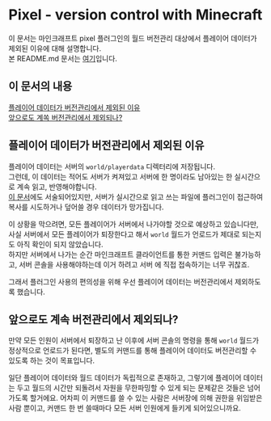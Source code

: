 # Pixel - version control with Minecraft
이 문서는 마인크래프트 pixel 플러그인의 월드 버전관리 대상에서 플레이어 데이터가 제외된 이유에 대해 설명합니다.  
본 README.md 문서는 [여기](/README.md)입니다.

## 이 문서의 내용
[플레이어 데이터가 버전관리에서 제외된 이유](#플레이어-데이터가-버전관리에서-제외된-이유)  
[앞으로도 계쏙 버전관리에서 제외되나?](#앞으로도-계속-버전관리에서-제외되나)

## 플레이어 데이터가 버전관리에서 제외된 이유
플레이어 데이터는 서버의 `world/playerdata` 디렉터리에 저장됩니다.  
그런데, 이 데이터는 적어도 서버가 켜져있고 서버에 한 명이라도 남아있는 한 실시간으로 계속 읽고, 반영해야합니다.  
[이 문서](/docs/DUMMY_WORLD.md)에도 서술되어있지만, 서버가 실시간으로 읽고 쓰는 파일에 플러그인이 접근하여 복사를 시도하거나 덮어쓸 경우 데이터가 망가집니다.  
  
이 상황을 막으려면, 모든 플레이어가 서버에서 나가야할 것으로 예상하고 있습니다만,
 사실 서버에서 모든 플레이어가 퇴장한다고 해서 `world` 월드가 언로드가 제대로 되는지도 아직 확인이 되지 않았습니다.  
하지만 서버에서 나가는 순간 마인크래프트 클라이언트를 통한 커맨드 입력은 불가능하고, 서버 콘솔을 사용해야하는데 이거 하려고 서버 에 직접 접속하기는 너무 귀찮죠.  
  
그래서 플러그인 사용의 편의성을 위해 우선 플레이어 데이터는 버전관리에서 제외하도록 했습니다.

## 앞으로도 계속 버전관리에서 제외되나?
만약 모든 인원이 서버에서 퇴장하고 난 이후에 서버 콘솔의 명령을 통해 `world` 월드가 정상적으로 언로드가 된다면, 
별도의 커맨드를 통해 플레이어 데이터도 버전관리할 수 있도록 하는 것이 목표입니다.  
  
일단 플레이어 데이터와 월드 데이터가 독립적으로 존재하고, 그렇기에 플레이어 데이터는 두고 월드의 시간만 되돌려서 자원을 무한파밍할 수 있게 되는 문제같은 것들은 
넘어가도록 할거에요. 어차피 이 커맨드를 쓸 수 있는 사람은 서버장에 의해 권한을 위임받은 사람 뿐이고, 커맨드 한 번 쓸때마다 모든 서버 인원에게 들키게 되어있으니까요.